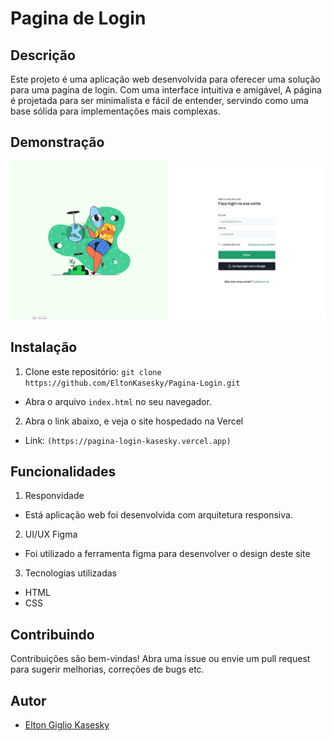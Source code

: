 # Pagina de Login

## Descrição
Este projeto é uma aplicação web desenvolvida para oferecer uma solução para uma pagina de login. Com uma interface intuitiva e amigável, A página é projetada para ser minimalista e fácil de entender, servindo como uma base sólida para implementações mais complexas.

## Demonstração
![Resultado final do site](src/images/viewsite.png)

## Instalação
1. Clone este repositório: `git clone https://github.com/EltonKasesky/Pagina-Login.git`
- Abra o arquivo `index.html` no seu navegador.

2. Abra o link abaixo, e veja o site hospedado na Vercel
- Link: `(https://pagina-login-kasesky.vercel.app)`

## Funcionalidades
1. Responvidade
- Está aplicação web foi desenvolvida com arquitetura responsiva.

2. UI/UX Figma
- Foi utilizado a ferramenta figma para desenvolver o design deste site

3. Tecnologias utilizadas
- HTML
- CSS

## Contribuindo
Contribuições são bem-vindas! Abra uma issue ou envie um pull request para sugerir melhorias, correções de bugs etc.

## Autor
- [Elton Giglio Kasesky](https://github.com/EltonKasesky)